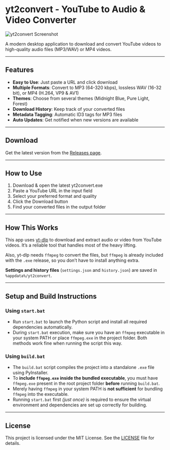 # yt2convert - YouTube to Audio & Video Converter

![yt2convert Screenshot](https://i.imgur.com/Wu1VBn9.png)

A modern desktop application to download and convert YouTube videos to high-quality audio files (MP3/WAV) or MP4 videos.

---

## Features

- **Easy to Use**: Just paste a URL and click download  
- **Multiple Formats**: Convert to MP3 (64-320 kbps), lossless WAV (16-32 bit), or MP4 (H.264, VP9 & AV1)  
- **Themes**: Choose from several themes (Midnight Blue, Pure Light, Forest)  
- **Download History**: Keep track of your converted files  
- **Metadata Tagging**: Automatic ID3 tags for MP3 files  
- **Auto Updates**: Get notified when new versions are available  

---

## Download

Get the latest version from the [Releases page](https://github.com/HossEz/yt2convert/releases).

---

## How to Use

1. Download & open the latest yt2convert.exe  
2. Paste a YouTube URL in the input field  
3. Select your preferred format and quality  
4. Click the Download button  
5. Find your converted files in the output folder  

---

## How This Works

This app uses [yt-dlp](https://github.com/yt-dlp/yt-dlp) to download and extract audio or video from YouTube videos. It’s a reliable tool that handles most of the heavy lifting.

Also, yt-dlp needs `ffmpeg` to convert the files, but `ffmpeg` is already included with the `.exe` release, so you don’t have to install anything extra.

**Settings and history files** (`settings.json` and `history.json`) are saved in `%appdata%/yt2convert`.

---

## Setup and Build Instructions

### Using `start.bat`

- Run `start.bat` to launch the Python script and install all required dependencies automatically.  
- During `start.bat` execution, make sure you have an `ffmpeg` executable in your system PATH or place `ffmpeg.exe` in the project folder. Both methods work fine when running the script this way.

### Using `build.bat`

- The `build.bat` script compiles the project into a standalone `.exe` file using PyInstaller.  
- To **include `ffmpeg.exe` inside the bundled executable**, you must have `ffmpeg.exe` present in the root project folder **before** running `build.bat`.  
- Merely having `ffmpeg` in your system PATH is **not sufficient** for bundling `ffmpeg` into the executable.  
- Running `start.bat` first *(just once)* is required to ensure the virtual environment and dependencies are set up correctly for building.

---

## License

This project is licensed under the MIT License. See the [LICENSE](./LICENSE.txt) file for details.
